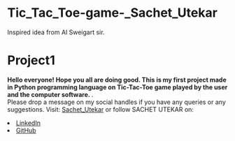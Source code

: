 # Tic_Tac_Toe-game-_Sachet_Utekar
Inspired idea from Al Sweigart sir.

# Project1
<b>Hello everyone! Hope you all are doing good. This is my first project made in Python programming language on Tic-Tac-Toe game played by the user and the computer software.
</b>.
<br>Please drop a message on my social handles if you have any queries or any suggestions. 
Visit:
<a href="https://sachetutekar.wixsite.com/website"> Sachet_Utekar</a>
or follow SACHET UTEKAR on:
<li><a href=
"https://www.linkedin.com/in/sachet-utekar-b23728205/">LinkedIn</a>
<li><a href=
"https://github.com/sachetutekar?tab=repositories">GitHub</a>



